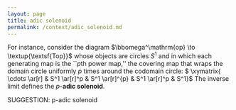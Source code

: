 ```yaml
---
layout: page
title: adic solenoid
permalink: /context/adic_solenoid.md
---
```

For instance, consider the diagram $\bbomega^\mathrm{op} \to \textup{\textsf{Top}}$ whose objects are circles $S^1$ and in which each generating map is the  ``$p$th power map,'' the covering map that wraps the domain circle uniformly $p$ times around the codomain circle:
$ \xymatrix{ \cdots \ar[r] & S^1 \ar[r]^p & S^1 \ar[r]^{p} & S^1 \ar[r]^p & S^1}$
The inverse limit defines the $p$-**adic solenoid**.


SUGGESTION: p-adic solenoid